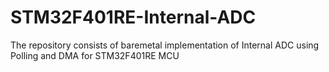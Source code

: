 # STM32F401RE-Internal-ADC
The repository consists of baremetal implementation of Internal ADC using Polling and DMA for STM32F401RE MCU
